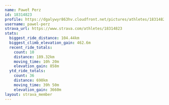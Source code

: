 ```yaml
---
name: Paweł Perz
id: 18314823
profile: https://dgalywyr863hv.cloudfront.net/pictures/athletes/18314823/5244308/1/large.jpg
username: pawel-perz
strava_url: https://www.strava.com/athletes/18314823
stats:
  biggest_ride_distance: 104.44km
  biggest_climb_elevation_gain: 462.6m
  recent_ride_totals:
    count: 10
    distance: 189.32km
    moving_time: 10h 20m
    elevation_gain: 858m
  ytd_ride_totals:
    count: 36
    distance: 698km
    moving_time: 39h 50m
    elevation_gain: 3660m
layout: strava_member
--- 
```

